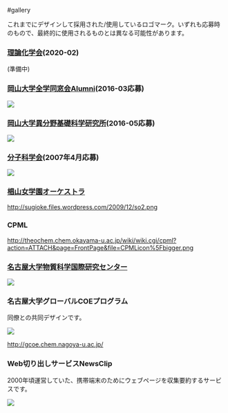 #gallery

これまでにデザインして採用された/使用しているロゴマーク。いずれも応募時のもので、最終的に使用されるものとは異なる可能性があります。


### [理論化学会](https://www.rkk-web.jp)(2020-02)

(準備中)
<!--![](storage:ロゴマーク/OU-Alumni1-solo.png)-->


### [岡山大学全学同窓会Alumni](http://www.cc.okayama-u.ac.jp/~dousou/alumni/)(2016-03応募)

![](storage:ロゴマーク/OU-Alumni1-solo.png)


### [岡山大学異分野基礎科学研究所](http://www.riis.okayama-u.ac.jp)(2016-05応募)

![](storage:ロゴマーク/riis.png)


### [分子科学会](http://molsci.jp)(2007年4月応募)

![](storage:ロゴマーク/molsci.png)


### [椙山女学園オーケストラ](http://sugioke.wordpress.com/)

http://sugioke.files.wordpress.com/2009/12/so2.png


### CPML

http://theochem.chem.okayama-u.ac.jp/wiki/wiki.cgi/cpml?action=ATTACH&page=FrontPage&file=CPMLicon%5Fbigger.png


### [名古屋大学物質科学国際研究センター](http://www.rcms.nagoya-u.ac.jp)

![](storage:ロゴマーク/rcms171.gif)


### 名古屋大学グローバルCOEプログラム

同僚との共同デザインです。

![](storage:ロゴマーク/gcoe.jpg)

http://gcoe.chem.nagoya-u.ac.jp/


### Web切り出しサービスNewsClip

2000年頃運営していた、携帯端末のためにウェブページを収集要約するサービスです。

![](storage:ロゴマーク/newsclip-original-180px.png)
